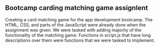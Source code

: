 ## Bootcamp carding matching game assignlent
Creating a card matching game for the app development bootcamp. The HTML, CSS, and parts of the JavaScript were already done when the assignment was given.
We were tasked with adding majority of the functionality of the matching game. Functions in script.js that have long descriptions over them were functions that we were tasked to implement. 